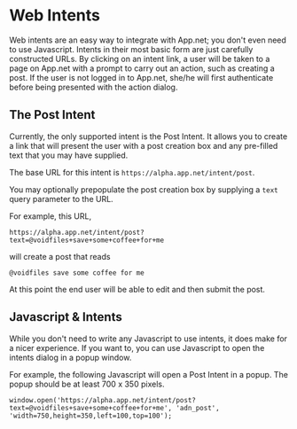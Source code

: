 # Web Intents

Web intents are an easy way to integrate with App.net; you don't even need to use Javascript. Intents in their most basic form are just carefully constructed URLs. By clicking on an intent link, a user will be taken to a page on App.net with a prompt to carry out an action, such as creating a post. If the user is not logged in to App.net, she/he will first authenticate before being presented with the action dialog.

## The Post Intent

Currently, the only supported intent is the Post Intent. It allows you to create a link that will present the user with a post creation box and any pre-filled text that you may have supplied.

The base URL for this intent is ```https://alpha.app.net/intent/post```.

You may optionally prepopulate the post creation box by supplying a ```text``` query parameter to the URL.

For example, this URL,

```https://alpha.app.net/intent/post?text=@voidfiles+save+some+coffee+for+me```

will create a post that reads

    @voidfiles save some coffee for me

At this point the end user will be able to edit and then submit the post.


## Javascript & Intents

While you don't need to write any Javascript to use intents, it does make for a nicer experience. If you want to, you can use Javascript to open the intents dialog in a popup window.

For example, the following Javascript will open a Post Intent in a popup. The popup should be at least 700 x 350 pixels.

```window.open('https://alpha.app.net/intent/post?text=@voidfiles+save+some+coffee+for+me', 'adn_post', 'width=750,height=350,left=100,top=100');```
